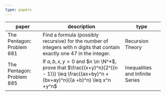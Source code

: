 ```yaml
---
type: papers
---
```


| paper                     | description                                                                                                                          | type                             |
| ------------------------- | ------------------------------------------------------------------------------------------------------------------------------------ | -------------------------------- |
| The Pentagon: Problem 881 | Find a formula (possibly recursive) for the number of integers with n digits that contain exactly one 47 in the integer.             | Recursion Theory                 |
| The Pentagon: Problem 885 | If $a,b,x,y > 0$ and $n \in \N^*$, prove that $\frac{(x+y)^n}{2^{(n - 1)}} \leq \frac{(ax+by)^n +(bx+ay)^n}{(a +b)^n} \leq x^n +y^n$ | Inequalities and Infinite Series |
